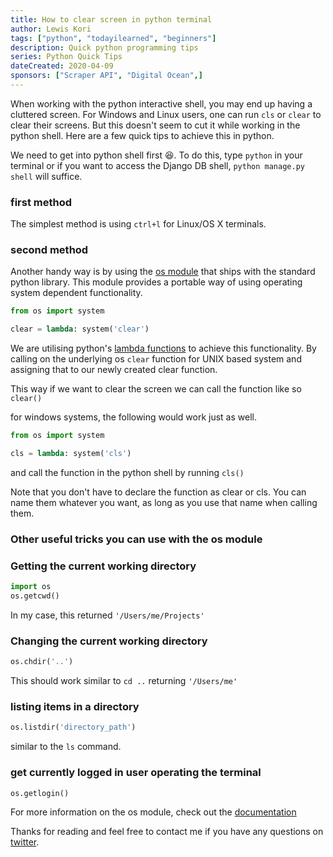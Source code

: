 ```yaml
---
title: How to clear screen in python terminal
author: Lewis Kori
tags: ["python", "todayilearned", "beginners"]
description: Quick python programming tips
series: Python Quick Tips
dateCreated: 2020-04-09
sponsors: ["Scraper API", "Digital Ocean",]
---
```


When working with the python interactive shell, you may end up having a cluttered screen. For Windows and Linux users, one can run `cls` or `clear` to clear their screens. But this doesn't seem to cut it while working in the python shell. Here are a few quick tips to achieve this in python.

We need to get into python shell first 😆. To do this, type `python` in your terminal or if you want to access the Django DB shell, `python manage.py shell` will suffice.

### first method

The simplest method is using `ctrl+l` for Linux/OS X terminals.

### second method

Another handy way is by using the [os module](https://docs.python.org/3/library/os.html) that ships with the standard python library. This module provides a portable way of using operating system dependent functionality.

```python
from os import system

clear = lambda: system('clear')
```

We are utilising python's [lambda functions](https://www.w3schools.com/python/python_lambda.asp) to achieve this functionality. By calling on the underlying os `clear` function for UNIX based system and assigning that to our newly created clear function.

This way if we want to clear the screen we can call the function like so `clear()`

for windows systems, the following would work just as well.

```python
from os import system

cls = lambda: system('cls')
```

and call the function in the python shell by running `cls()`

Note that you don't have to declare the function as clear or cls. You can name them whatever you want, as long as you use that name when calling them.

### Other useful tricks you can use with the os module

### Getting the current working directory

```python
import os
os.getcwd()
```

In my case, this returned `'/Users/me/Projects'`

### Changing the current working directory

```python
os.chdir('..')
```

This should work similar to `cd ..` returning `'/Users/me'`

### listing items in a directory

```python
os.listdir('directory_path')
```

similar to the `ls` command.

### get currently logged in user operating the terminal

```python
os.getlogin()
```

For more information on the os module, check out the [documentation](https://docs.python.org/3/library/os.html)

Thanks for reading and feel free to contact me if you have any questions on [twitter](https://twitter.com/lewis_kihiu).
